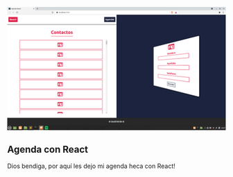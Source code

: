 ![Preview de la app](./docs/preview.png)

## Agenda con React
Dios bendiga, por aquí les dejo mi agenda heca con React!
